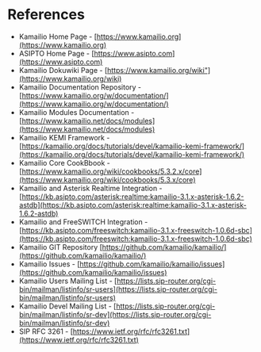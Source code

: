 # References #

* Kamailio Home Page - [https://www.kamailio.org](https://www.kamailio.org)
* ASIPTO Home Page - [https://www.asipto.com](https://www.asipto.com)
* Kamailio Dokuwiki Page  - [https://www.kamailio.org/wiki"](https://www.kamailio.org/wiki)
* Kamailio Documentation Repository - [https://www.kamailio.org/w/documentation/](https://www.kamailio.org/w/documentation/)
* Kamailio Modules Documentation - [https://www.kamailio.net/docs/modules](https://www.kamailio.net/docs/modules)
* Kamailio KEMI Framework - [https://kamailio.org/docs/tutorials/devel/kamailio-kemi-framework/](https://kamailio.org/docs/tutorials/devel/kamailio-kemi-framework/)
* Kamailio Core CookBbook - [https://www.kamailio.org/wiki/cookbooks/5.3.2.x/core](https://www.kamailio.org/wiki/cookbooks/5.3.x/core)
* Kamailio and Asterisk Realtime Integration - [https://kb.asipto.com/asterisk:realtime:kamailio-3.1.x-asterisk-1.6.2-astdb](https://kb.asipto.com/asterisk:realtime:kamailio-3.1.x-asterisk-1.6.2-astdb)
* Kamailio and FreeSWITCH Integration - [https://kb.asipto.com/freeswitch:kamailio-3.1.x-freeswitch-1.0.6d-sbc](https://kb.asipto.com/freeswitch:kamailio-3.1.x-freeswitch-1.0.6d-sbc)
* Kamailio GIT Repository [https://github.com/kamailio/kamailio/](https://github.com/kamailio/kamailio/)
* Kamailio Issues - [https://github.com/kamailio/kamailio/issues](https://github.com/kamailio/kamailio/issues)
* Kamailio Users Mailing List - [https://lists.sip-router.org/cgi-bin/mailman/listinfo/sr-users](https://lists.sip-router.org/cgi-bin/mailman/listinfo/sr-users)
* Kamailio Devel Mailing List - [https://lists.sip-router.org/cgi-bin/mailman/listinfo/sr-dev](https://lists.sip-router.org/cgi-bin/mailman/listinfo/sr-dev)
* SIP RFC 3261 - [https://www.ietf.org/rfc/rfc3261.txt](https://www.ietf.org/rfc/rfc3261.txt)
